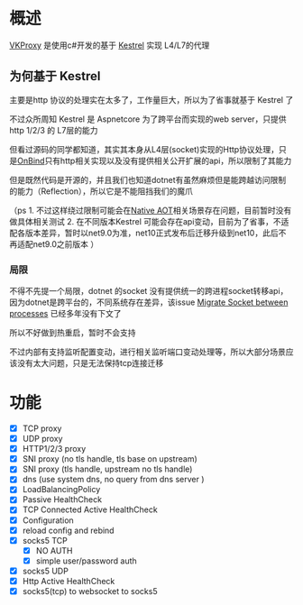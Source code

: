 # 概述
[VKProxy](https://github.com/fs7744/VKProxy) 是使用c#开发的基于 [Kestrel](https://github.com/dotnet/aspnetcore/tree/main/src/Servers/Kestrel) 实现 L4/L7的代理

## 为何基于 Kestrel

主要是http 协议的处理实在太多了，工作量巨大，所以为了省事就基于 Kestrel 了

不过众所周知 Kestrel 是 Aspnetcore 为了跨平台而实现的web server，只提供 http 1/2/3 的 L7层的能力

但看过源码的同学都知道，其实其本身从L4层(socket)实现的Http协议处理，只是[OnBind](https://github.com/dotnet/aspnetcore/blob/main/src/Servers/Kestrel/Core/src/Internal/KestrelServerImpl.cs#L137)只有http相关实现以及没有提供相关公开扩展的api，所以限制了其能力

但是既然代码是开源的，并且我们也知道dotnet有虽然麻烦但是能跨越访问限制的能力（Reflection），所以它是不能阻挡我们的魔爪

（ps 
     1. 不过这样绕过限制可能会在[Native AOT](https://learn.microsoft.com/zh-cn/dotnet/core/deploying/native-aot/?tabs=windows%2Cnet8)相关场景存在问题，目前暂时没有做具体相关测试
     2. 在不同版本Kestrel 可能会存在api变动，目前为了省事，不适配各版本差异，暂时以net9.0为准，net10正式发布后迁移升级到net10，此后不再适配net9.0之前版本
 ）

### 局限

不得不先提一个局限，dotnet 的socket 没有提供统一的跨进程socket转移api，因为dotnet是跨平台的，不同系统存在差异，该issue [Migrate Socket between processes](https://github.com/dotnet/runtime/issues/48637) 已经多年没有下文了

所以不好做到热重启，暂时不会支持

不过内部有支持监听配置变动，进行相关监听端口变动处理等，所以大部分场景应该没有太大问题，只是无法保持tcp连接迁移

# 功能


- [X] TCP proxy
- [X] UDP proxy
- [X] HTTP1/2/3 proxy
- [X] SNI proxy (no tls handle, tls base on upstream)
- [X] SNI proxy (tls handle, upstream no tls handle)
- [X] dns (use system dns, no query from dns server )
- [X] LoadBalancingPolicy
- [X] Passive HealthCheck
- [X] TCP Connected Active HealthCheck
- [X] Configuration 
- [X] reload config and rebind
- [X] socks5 TCP
	- [X] NO AUTH
	- [X] simple user/password auth
- [X] socks5 UDP
- [X] Http Active HealthCheck
- [X] socks5(tcp) to websocket to socks5